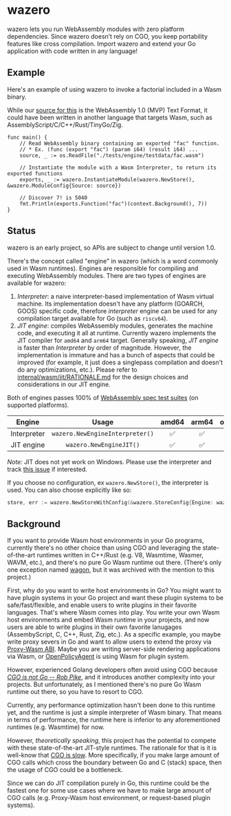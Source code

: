# wazero

wazero lets you run WebAssembly modules with zero platform dependencies. Since wazero doesn’t rely on CGO, you keep
portability features like cross compilation. Import wazero and extend your Go application with code written in any
language!

## Example

Here's an example of using wazero to invoke a factorial included in a Wasm binary.

While our [source for this](tests/engine/testdata/fac.wat) is the WebAssembly 1.0 (MVP) Text Format,
it could have been written in another language that targets Wasm, such as AssemblyScript/C/C++/Rust/TinyGo/Zig.

```golang
func main() {
	// Read WebAssembly binary containing an exported "fac" function.
	// * Ex. (func (export "fac") (param i64) (result i64) ...
	source, _ := os.ReadFile("./tests/engine/testdata/fac.wasm")

	// Instantiate the module with a Wasm Interpreter, to return its exported functions
	exports, _ := wazero.InstantiateModule(wazero.NewStore(), &wazero.ModuleConfig{Source: source})

	// Discover 7! is 5040
	fmt.Println(exports.Function("fac")(context.Background(), 7))
}
```

## Status

wazero is an early project, so APIs are subject to change until version 1.0.

There's the concept called "engine" in wazero (which is a word commonly used in Wasm runtimes). Engines are responsible for compiling and executing WebAssembly modules.
There are two types of engines are available for wazero:

1. _Interpreter_: a naive interpreter-based implementation of Wasm virtual machine. Its implementation doesn't have any platform (GOARCH, GOOS) specific code, therefore _interpreter_ engine can be used for any compilation target available for Go (such as `riscv64`).
2. _JIT engine_: compiles WebAssembly modules, generates the machine code, and executing it all at runtime. Currently wazero implements the JIT compiler for `amd64` and `arm64` target. Generally speaking, _JIT engine_ is faster than _Interpreter_ by order of magnitude. However, the implementation is immature and has a bunch of aspects that could be improved (for example, it just does a singlepass compilation and doesn't do any optimizations, etc.). Please refer to [internal/wasm/jit/RATIONALE.md](internal/wasm/jit/RATIONALE.md) for the design choices and considerations in our JIT engine.

Both of engines passes 100% of [WebAssembly spec test suites]((https://github.com/WebAssembly/spec/tree/wg-1.0/test/core)) (on supported platforms).

| Engine     | Usage| amd64 | arm64 | others |
|:---:|:---:|:---:|:---:|:---:|
| Interpreter|`wazero.NewEngineInterpreter()`|✅ |✅|✅|
| JIT engine |`wazero.NewEngineJIT()`|✅|✅ |❌|

*Note:* JIT does not yet work on Windows. Please use the interpreter and track [this issue](https://github.com/tetratelabs/wazero/issues/270) if interested.

If you choose no configuration, ex `wazero.NewStore()`, the interpreter is used. You can also choose explicitly like so:
```go
store, err := wazero.NewStoreWithConfig(&wazero.StoreConfig{Engine: wazero.NewEngineJIT()})
```

## Background

If you want to provide Wasm host environments in your Go programs, currently there's no other choice than using CGO and leveraging the state-of-the-art runtimes written in C++/Rust (e.g. V8, Wasmtime, Wasmer, WAVM, etc.), and there's no pure Go Wasm runtime out there. (There's only one exception named [wagon](https://github.com/go-interpreter/wagon), but it was archived with the mention to this project.)

First, why do you want to write host environments in Go? You might want to have plugin systems in your Go project and want these plugin systems to be safe/fast/flexible, and enable users to
write plugins in their favorite languages. That's where Wasm comes into play. You write your own Wasm host environments and embed Wasm runtime in your projects, and now users are able to write plugins in their own favorite lanugages (AssembyScript, C, C++, Rust, Zig, etc.). As a specific example, you maybe write proxy severs in Go and want to allow users to extend the proxy via [Proxy-Wasm ABI](https://github.com/proxy-wasm/spec). Maybe you are writing server-side rendering applications via Wasm, or [OpenPolicyAgent](https://www.openpolicyagent.org/docs/latest/wasm/) is using Wasm for plugin system.

However, experienced Golang developers often avoid using CGO because [_CGO is not Go_](https://dave.cheney.net/2016/01/18/cgo-is-not-go)[ -- _Rob_ _Pike_](https://www.youtube.com/watch?v=PAAkCSZUG1c&t=757s), and it introduces another complexity into your projects. But unfortunately, as I mentioned there's no pure Go Wasm runtime out there, so you have to resort to CGO.

Currently, any performance optimization hasn't been done to this runtime yet, and the runtime is just a simple interpreter of Wasm binary. That means in terms of performance, the runtime here is inferior to any aforementioned runtimes (e.g. Wasmtime) for now.

However, _theoretically speaking_, this project has the potential to compete with these state-of-the-art JIT-style runtimes. The rationale for that is it is well-know that [CGO is slow](https://github.com/golang/go/issues/19574). More specifically, if you make large amount of CGO calls which cross the boundary between Go and C (stack) space, then the usage of CGO could be a bottleneck.

Since we can do JIT compilation purely in Go, this runtime could be the fastest one for some use cases where we have to make large amount of CGO calls (e.g. Proxy-Wasm host environment, or request-based plugin systems).
